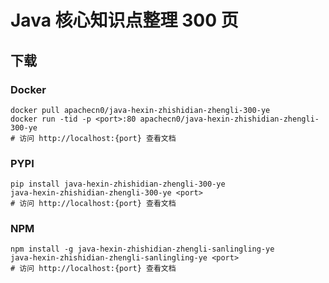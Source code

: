 # Java 核心知识点整理 300 页

## 下载

### Docker

```
docker pull apachecn0/java-hexin-zhishidian-zhengli-300-ye
docker run -tid -p <port>:80 apachecn0/java-hexin-zhishidian-zhengli-300-ye
# 访问 http://localhost:{port} 查看文档
```

### PYPI

```
pip install java-hexin-zhishidian-zhengli-300-ye
java-hexin-zhishidian-zhengli-300-ye <port>
# 访问 http://localhost:{port} 查看文档
```

### NPM

```
npm install -g java-hexin-zhishidian-zhengli-sanlingling-ye
java-hexin-zhishidian-zhengli-sanlingling-ye <port>
# 访问 http://localhost:{port} 查看文档
```